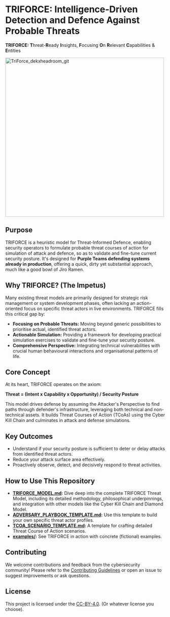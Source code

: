 # TRIFORCE: Intelligence-Driven Detection and Defence Against Probable Threats

**TRIFORCE: T**hreat-**R**eady **I**nsights, **F**ocusing **O**n **R**elevant **C**apabilities & **E**ntities

<img width="500" height="500" alt="TriForce_dekxheadroom_git" src="https://github.com/user-attachments/assets/6ff1f3c4-ee75-45d3-8b38-e04267dc2908" />


## Purpose

TRIFORCE is a heuristic model for Threat-Informed Defence, enabling security operators to formulate probable threat courses of action for simulation of attack and defence, so as to validate and fine-tune current security posture. It's designed for **Purple Teams defending systems already in production**, offering a quick, dirty yet substantial approach, much like a good bowl of Jiro Ramen.

## Why TRIFORCE? (The Impetus)

Many existing threat models are primarily designed for strategic risk management or system development phases, often lacking an action-oriented focus on specific threat actors in live environments. TRIFORCE fills this critical gap by:

* **Focusing on Probable Threats:** Moving beyond generic possibilities to prioritise actual, identified threat actors.
* **Actionable Simulation:** Providing a framework for developing practical simulation exercises to validate and fine-tune your security posture.
* **Comprehensive Perspective:** Integrating technical vulnerabilities with crucial human behavioural interactions and organisational patterns of life.

## Core Concept

At its heart, TRIFORCE operates on the axiom:

**Threat = (Intent x Capability x Opportunity) / Security Posture**

This model drives defense by assuming the Attacker's Perspective to find paths through defender's infrastructure, leveraging both technical and non-technical assets. It builds Threat Courses of Action (TCoAs) using the Cyber Kill Chain and culminates in attack and defense simulations.

## Key Outcomes

* Understand if your security posture is sufficient to deter or delay attacks from identified threat actors.
* Reduce your attack surface area effectively.
* Proactively observe, detect, and decisively respond to threat activities.

## How to Use This Repository

* **[TRIFORCE_MODEL.md](TRIFORCE_MODEL.md):** Dive deep into the complete TRIFORCE Threat Model, including its detailed methodology, philosophical underpinnings, and integration with other models like the Cyber Kill Chain and Diamond Model.
* **[ADVERSARY_PLAYBOOK_TEMPLATE.md](ADVERSARY_PLAYBOOK_TEMPLATE.md):** Use this template to build your own specific threat actor profiles.
* **[TCOA_SCENARIO_TEMPLATE.md](TCOA_SCENARIO_TEMPLATE.md):** A template for crafting detailed Threat Course of Action scenarios.
* **[examples/](examples/):** See TRIFORCE in action with concrete (fictional) examples.

## Contributing

We welcome contributions and feedback from the cybersecurity community! Please refer to the [Contributing Guidelines](.github/CONTRIBUTING.md) or open an issue to suggest improvements or ask questions.

## License

This project is licensed under the [CC-BY-4.0](LICENSE). (Or whatever license you choose).
